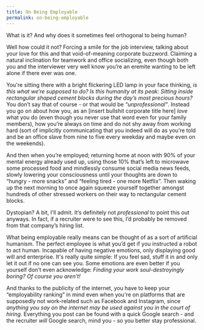 ```yaml
---
title: On Being Employable
permalink: on-being-employable
---
```


What is it? And why does it sometimes feel orthogonal to being human?

Well how could it not? Forcing a smile for the job interview, talking about your love for this and that void-of-meaning corporate buzzword. Claiming a natural inclination for teamwork and office socializing, even though both you and the interviewer very well know you’re an eremite wanting to be left alone if there ever was one.

You're sitting there with a bright flickering LED lamp in your face thinking, _is this what we’re supposed to do? Is this humanity at its peak: Sitting inside rectangular shaped cement blocks during the day’s most precious hours?_ You don’t say that of course - or that would be _“unprofessional”_. Instead you go on about how you, as an [insert bullshit corporate title here] _love_ what you do (even though you never use that word even for your family members), how you’re always on time and do not shy away from working hard (sort of implicitly communicating that you indeed will do as you’re told and be an office slave from nine to five every weekday and maybe even on the weekends).

And then when you’re employed; returning home at noon with 90% of your mental energy already used up, using those 10% that’s left to microwave some processed food and mindlessly consume social media news feeds, slowly lowering your consciousness until your thoughts are down to “hungry - more snacks” and “feeling tired - one more Netflix”. Then waking up the next morning to once again squeeze yourself together amongst hundreds of other stressed workers on their way to rectangular cement blocks.

Dystopian? A bit, I’ll admit. It’s definitely not _professional_ to point this out anyways. In fact, if a recruiter were to see this, I’d probably be removed from that company’s hiring list.

What being employable really means can be thought of as a sort of artificial humanism. The perfect employee is what you’d get if you instructed a robot to act human. Incapable of having negative emotions, only displaying good will and enterprise. It's really quite simple: If you feel sad, stuff it in and only let it out if no one can see you. Some emotions are even better if you yourself don’t even acknowledge: _Finding your work soul-destroyingly boring? Of course you aren’t!_

And thanks to the publicity of the internet, you have to keep your “employability ranking” in mind even when you're on platforms that are supposedly not work-related such as Facebook and Instagram, since _anything you say on the internet may be used against you in the court of hiring._ Everything you post can be found with a quick Google search - and the recruiter _will_ Google search, mind you - so you better stay professional.
